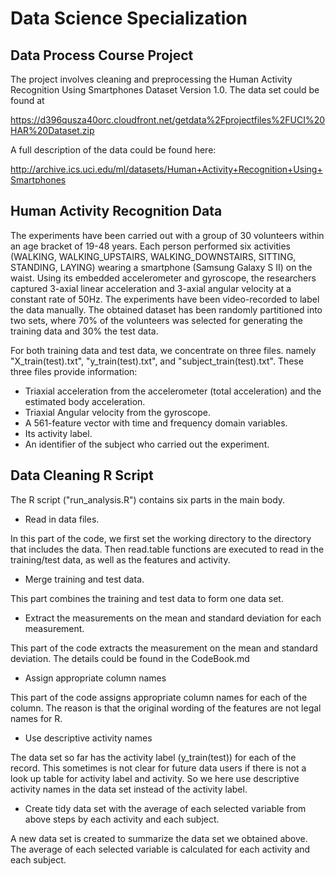 # Data Science Specialization 
## Data Process Course Project

The project involves cleaning and preprocessing the Human Activity Recognition Using Smartphones Dataset Version 1.0. The data set could be found at 

https://d396qusza40orc.cloudfront.net/getdata%2Fprojectfiles%2FUCI%20HAR%20Dataset.zip

A full description of the data could be found here:

http://archive.ics.uci.edu/ml/datasets/Human+Activity+Recognition+Using+Smartphones
## Human Activity Recognition Data
The experiments have been carried out with a group of 30 volunteers within an age bracket of 19-48 years. Each person performed six activities (WALKING, WALKING_UPSTAIRS, WALKING_DOWNSTAIRS, SITTING, STANDING, LAYING) wearing a smartphone (Samsung Galaxy S II) on the waist. Using its embedded accelerometer and gyroscope, the researchers captured 3-axial linear acceleration and 3-axial angular velocity at a constant rate of 50Hz. The experiments have been video-recorded to label the data manually. The obtained dataset has been randomly partitioned into two sets, where 70% of the volunteers was selected for generating the training data and 30% the test data.

For both training data and test data, we concentrate on three files. namely "X_train(test).txt", "y_train(test).txt", and "subject_train(test).txt". These three files provide information:
- Triaxial acceleration from the accelerometer (total acceleration) and the estimated body acceleration.
- Triaxial Angular velocity from the gyroscope. 
- A 561-feature vector with time and frequency domain variables. 
- Its activity label. 
- An identifier of the subject who carried out the experiment.

## Data Cleaning R Script
The R script ("run_analysis.R") contains six parts in the main body. 
- Read in data files.

In this part of the code, we first set the working directory to the directory that includes the data. Then read.table functions are executed to read in the training/test data, as well as the features and activity.
- Merge training and test data.

This part combines the training and test data to form one data set.
- Extract the measurements on the mean and standard deviation for each measurement.

This part of the code extracts the measurement on the mean and standard deviation. The details could be found in the CodeBook.md
- Assign appropriate column names

This part of the code assigns appropriate column names for each of the column. The reason is that the original wording of the features are not legal names for R.
- Use descriptive activity names

The data set so far has the activity label (y_train(test)) for each of the record. This sometimes is not clear for future data users if there is not a look up table for activity label and activity. So we here use descriptive activity names in the data set instead of the activity label.
- Create tidy data set with the average of each selected variable from above steps by each activity and each subject.

A new data set is created to summarize the data set we obtained above. The average of each selected variable is calculated for each activity and each subject.
